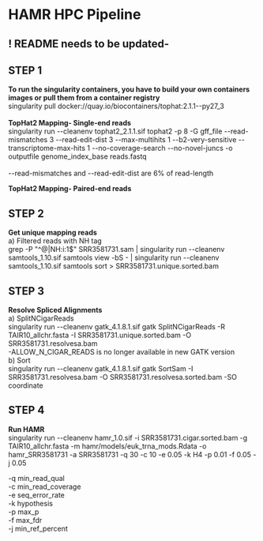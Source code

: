 # HAMR HPC Pipeline
## ! README needs to be updated-
## STEP 1
**To run the singularity containers, you have to build your own containers images or pull them from a container registry** <br/>
singularity pull docker://quay.io/biocontainers/tophat:2.1.1--py27_3 <br/><br/>
**TopHat2 Mapping- Single-end reads**<br/>
singularity run --cleanenv tophat2_2.1.1.sif tophat2 -p 8 -G gff_file --read-mismatches 3 --read-edit-dist 3 --max-multihits 1 --b2-very-sensitive --transcriptome-max-hits 1 --no-coverage-search --no-novel-juncs -o outputfile genome_index_base reads.fastq<br/><br/>
--read-mismatches and --read-edit-dist are 6% of read-length

**TopHat2 Mapping- Paired-end reads**<br/>


## STEP 2
**Get unique mapping reads**<br/>
a) Filtered reads with NH tag<br/>
grep -P "^\@|NH:i:1$" SRR3581731.sam | singularity run --cleanenv samtools_1.10.sif samtools view  -bS - | singularity run --cleanenv samtools_1.10.sif samtools sort > SRR3581731.unique.sorted.bam

## STEP 3
**Resolve Spliced Alignments**<br/>
a) SplitNCigarReads<br/>
singularity run --cleanenv gatk_4.1.8.1.sif gatk SplitNCigarReads -R TAIR10_allchr.fasta -I SRR3581731.unique.sorted.bam -O SRR3581731.resolvesa.bam<br/>
-ALLOW_N_CIGAR_READS is no longer available in new GATK version<br/>
b) Sort<br/>
singularity run --cleanenv gatk_4.1.8.1.sif gatk SortSam -I  SRR3581731.resolvesa.bam -O SRR3581731.resolvesa.sorted.bam -SO coordinate<br/>

## STEP 4
**Run HAMR**<br/>
singularity run --cleanenv hamr_1.0.sif -i SRR3581731.cigar.sorted.bam -g TAIR10_allchr.fasta -m hamr/models/euk_trna_mods.Rdata -o hamr_SRR3581731 -a SRR3581731 -q 30 -c 10 -e 0.05 -k H4 -p 0.01 -f 0.05 -j 0.05<br/>

-q min_read_qual<br/>
-c min_read_coverage<br/>
-e seq_error_rate<br/>
-k hypothesis<br/>
-p max_p<br/>
-f max_fdr<br/>
-j min_ref_percent<br/>
